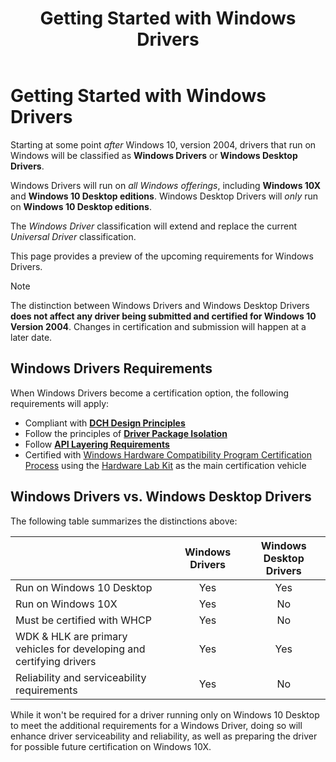 ﻿---
ms.assetid: E109BD80-F9CB-4F1F-A6FD-1142E27EC6AD
title: Getting Started with Windows Drivers
description: Windows Drivers allow you to create one driver that will run on on both Windows 10X and Windows Desktop.
ms.date: 04/28/2020
ms.localizationpriority: medium
---

# Getting Started with Windows Drivers

Starting at some point *after* Windows 10, version 2004, drivers that run on Windows will be classified as **Windows Drivers** or **Windows Desktop Drivers**. 

Windows Drivers will run on *all Windows offerings*, including **Windows 10X** and **Windows 10 Desktop editions**.  Windows Desktop Drivers will *only* run on **Windows 10 Desktop editions**.  

The *Windows Driver* classification will extend and replace the current *Universal Driver* classification. 

This page provides a preview of the upcoming requirements for Windows Drivers.  

> [!NOTE]
> The distinction between Windows Drivers and Windows Desktop Drivers **does not affect any driver being submitted and certified for Windows 10 Version 2004**.  Changes in certification and submission will happen at a later date.


## Windows Drivers Requirements

When Windows Drivers become a certification option, the following requirements will apply:

- Compliant with [**DCH Design Principles**](dch-principles-best-practices.md)
- Follow the principles of [**Driver Package Isolation**](driver-isolation.md)
- Follow [**API Layering Requirements**](api-layering.md)
- Certified with [Windows Hardware Compatibility Program Certification Process](https://docs.microsoft.com/windows-hardware/design/compatibility/whcp-certification-process) using the [Hardware Lab Kit](https://docs.microsoft.com/windows-hardware/test/hlk/) as the main certification vehicle

## Windows Drivers vs. Windows Desktop Drivers

The following table summarizes the distinctions above:

|                                                                     |Windows Drivers|Windows Desktop Drivers |
| --------------------------------------------------------------------|:-------------:|:----------------------:|
| Run on Windows 10 Desktop                                           | Yes           | Yes                    |
| Run on Windows 10X                                                  | Yes           | No                     |
| Must be certified with WHCP                                         | Yes           | No                     |
| WDK & HLK are primary vehicles for developing and certifying drivers| Yes           | Yes                    |
| Reliability and serviceability requirements     | Yes           | No                     |


While it won't be required for a driver running only on Windows 10 Desktop to meet the additional requirements for a Windows Driver, doing so will enhance driver serviceability and reliability, as well as preparing the driver for possible future certification on Windows 10X.
